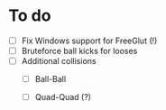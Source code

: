 # To do
- [ ] Fix Windows support for FreeGlut (!)
- [ ] Bruteforce ball kicks for looses
- [ ] Additional collisions
	- [ ] Ball-Ball
	- [ ] Quad-Quad (?)

